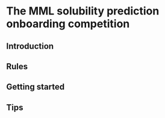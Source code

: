 # The MML solubility prediction onboarding competition

## Introduction

## Rules

## Getting started

## Tips

